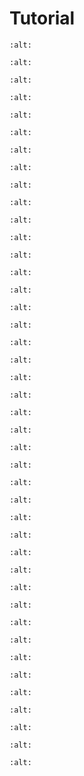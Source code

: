 # Tutorial

```{figure} _static/01.png
:alt:

```

```{figure} _static/02.png
:alt:

```

```{figure} _static/03.png
:alt:

```

```{figure} _static/04.png
:alt:

```

```{figure} _static/05.png
:alt:

```

```{figure} _static/06.png
:alt:

```

```{figure} _static/07.png
:alt:

```

```{figure} _static/08.png
:alt:

```

```{figure} _static/09.png
:alt:

```

```{figure} _static/10.png
:alt:

```

```{figure} _static/11.png
:alt:

```

```{figure} _static/12.png
:alt:

```

```{figure} _static/13.png
:alt:

```

```{figure} _static/14.png
:alt:

```

```{figure} _static/15.png
:alt:

```

```{figure} _static/16.png
:alt:

```

```{figure} _static/17.png
:alt:

```

```{figure} _static/18.png
:alt:

```

```{figure} _static/19.png
:alt:

```

```{figure} _static/20.png
:alt:

```

```{figure} _static/21.png
:alt:

```

```{figure} _static/22.png
:alt:

```

```{figure} _static/23.png
:alt:

```

```{figure} _static/24.png
:alt:

```

```{figure} _static/25.png
:alt:

```

```{figure} _static/26.png
:alt:

```

```{figure} _static/27.png
:alt:

```

```{figure} _static/28.png
:alt:

```

```{figure} _static/29.png
:alt:

```

```{figure} _static/30.png
:alt:

```

```{figure} _static/31.png
:alt:

```

```{figure} _static/32.png
:alt:

```

```{figure} _static/33.png
:alt:

```

```{figure} _static/34.png
:alt:

```

```{figure} _static/35.png
:alt:

```

```{figure} _static/36.png
:alt:

```

```{figure} _static/37.png
:alt:

```

```{figure} _static/38.png
:alt:

```

```{figure} _static/39.png
:alt:

```

```{figure} _static/40.png
:alt:

```

```{figure} _static/41.png
:alt:

```

```{figure} _static/42.png
:alt:

```
